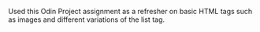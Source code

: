 Used this Odin Project assignment as a refresher on basic HTML tags such as images and different variations of the list tag.